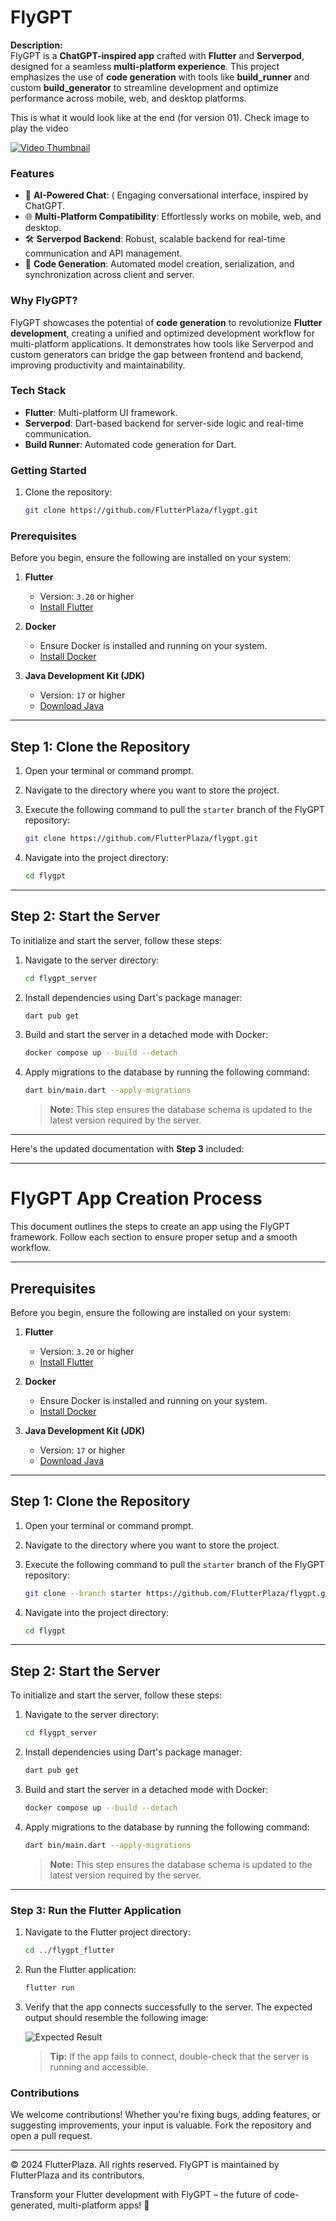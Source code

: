 # FlyGPT  

**Description:**  
FlyGPT is a **ChatGPT-inspired app** crafted with **Flutter** and **Serverpod**, designed for a seamless **multi-platform experience**. This project emphasizes the use of **code generation** with tools like **build_runner** and custom **build_generator** to streamline development and optimize performance across mobile, web, and desktop platforms.  

This is what it would look like at the end (for version 01). Check image to play the video

[![Video Thumbnail](https://github.com/user-attachments/assets/3f1c8517-7a2e-45a2-8a56-83aa815bb990)](https://drive.google.com/file/d/15NOhZYwFODabwChTVdPrnzpjR-XcAsmt/view?usp=sharing)


### Features  
- 🧠 **AI-Powered Chat**: ( Engaging conversational interface, inspired by ChatGPT.  
- 🌐 **Multi-Platform Compatibility**: Effortlessly works on mobile, web, and desktop.  
- 🛠️ **Serverpod Backend**: Robust, scalable backend for real-time communication and API management.  
- 🔄 **Code Generation**: Automated model creation, serialization, and synchronization across client and server.  

### Why FlyGPT?  
FlyGPT showcases the potential of **code generation** to revolutionize **Flutter development**, creating a unified and optimized development workflow for multi-platform applications. It demonstrates how tools like Serverpod and custom generators can bridge the gap between frontend and backend, improving productivity and maintainability.  

### Tech Stack  
- **Flutter**: Multi-platform UI framework.  
- **Serverpod**: Dart-based backend for server-side logic and real-time communication.  
- **Build Runner**: Automated code generation for Dart.  

### Getting Started  
1. Clone the repository:  
   ```bash
   git clone https://github.com/FlutterPlaza/flygpt.git


### Prerequisites

Before you begin, ensure the following are installed on your system:

1. **Flutter**  
   - Version: `3.20` or higher  
   - [Install Flutter](https://flutter.dev/docs/get-started/install)

2. **Docker**  
   - Ensure Docker is installed and running on your system.  
   - [Install Docker](https://docs.docker.com/get-docker/)

3. **Java Development Kit (JDK)**  
   - Version: `17` or higher  
   - [Download Java](https://www.oracle.com/java/technologies/javase-downloads.html)

---

## Step 1: Clone the Repository

1. Open your terminal or command prompt.  
2. Navigate to the directory where you want to store the project.  
3. Execute the following command to pull the `starter` branch of the FlyGPT repository:

   ```bash
   git clone https://github.com/FlutterPlaza/flygpt.git
   ```

4. Navigate into the project directory:

   ```bash
   cd flygpt
   ```

---

## Step 2: Start the Server

To initialize and start the server, follow these steps:

1. Navigate to the server directory:

   ```bash
   cd flygpt_server
   ```

2. Install dependencies using Dart's package manager:

   ```bash
   dart pub get
   ```

3. Build and start the server in a detached mode with Docker:

   ```bash
   docker compose up --build --detach
   ```

4. Apply migrations to the database by running the following command:

   ```bash
   dart bin/main.dart --apply-migrations
   ```

   > **Note:** This step ensures the database schema is updated to the latest version required by the server.

---

Here's the updated documentation with **Step 3** included:

---

# FlyGPT App Creation Process

This document outlines the steps to create an app using the FlyGPT framework. Follow each section to ensure proper setup and a smooth workflow.

---

## Prerequisites

Before you begin, ensure the following are installed on your system:

1. **Flutter**  
   - Version: `3.20` or higher  
   - [Install Flutter](https://flutter.dev/docs/get-started/install)

2. **Docker**  
   - Ensure Docker is installed and running on your system.  
   - [Install Docker](https://docs.docker.com/get-docker/)

3. **Java Development Kit (JDK)**  
   - Version: `17` or higher  
   - [Download Java](https://www.oracle.com/java/technologies/javase-downloads.html)

---

## Step 1: Clone the Repository

1. Open your terminal or command prompt.  
2. Navigate to the directory where you want to store the project.  
3. Execute the following command to pull the `starter` branch of the FlyGPT repository:

   ```bash
   git clone --branch starter https://github.com/FlutterPlaza/flygpt.git
   ```

4. Navigate into the project directory:

   ```bash
   cd flygpt
   ```

---

## Step 2: Start the Server

To initialize and start the server, follow these steps:

1. Navigate to the server directory:

   ```bash
   cd flygpt_server
   ```

2. Install dependencies using Dart's package manager:

   ```bash
   dart pub get
   ```

3. Build and start the server in a detached mode with Docker:

   ```bash
   docker compose up --build --detach
   ```

4. Apply migrations to the database by running the following command:

   ```bash
   dart bin/main.dart --apply-migrations
   ```

   > **Note:** This step ensures the database schema is updated to the latest version required by the server.

---

### Step 3: Run the Flutter Application

1. Navigate to the Flutter project directory:

   ```bash
   cd ../flygpt_flutter
   ```

2. Run the Flutter application:

   ```bash
   flutter run
   ```

3. Verify that the app connects successfully to the server. The expected output should resemble the following image:

   ![Expected Result](https://miro.medium.com/v2/resize:fit:720/format:webp/1*dO9lj-3l383DBo06dknsIg.png)

   > **Tip:** If the app fails to connect, double-check that the server is running and accessible.


### Contributions  
We welcome contributions! Whether you're fixing bugs, adding features, or suggesting improvements, your input is valuable. Fork the repository and open a pull request.  

---

© 2024 FlutterPlaza. All rights reserved.
FlyGPT is maintained by FlutterPlaza and its contributors.

Transform your Flutter development with FlyGPT – the future of code-generated, multi-platform apps! 🚀
